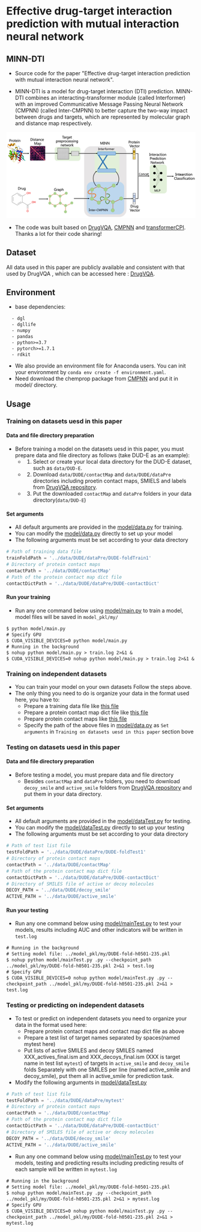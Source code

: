 # Effective drug-target interaction prediction with mutual interaction neural network

## MINN-DTI
* Source code for the paper "Effective drug-target interaction prediction with mutual interaction neural network".

* MINN-DTI is a model for drug-target interaction (DTI) prediction. MINN-DTI combines an interacting-transformer module (called Interformer) with an improved Communicative Message Passing Neural Network (CMPNN) (called Inter-CMPNN) to better capture the two-way impact between drugs and targets, which are represented by molecular graph and distance map respectively.

![MINN-DTI](image/Fig.1.jpg)
* The code was built based on [DrugVQA](https://github.com/prokia/drugVQA), [CMPNN](https://github.com/SY575/CMPNN) and [transformerCPI](https://github.com/lifanchen-simm/transformerCPI). Thanks a lot for their code sharing!

## Dataset
All data used in this paper are publicly available and consistent with that used by DrugVQA , which can be accessed here : [DrugVQA](https://github.com/prokia/drugVQA).

## Environment
* base dependencies:
```
  - dgl
  - dgllife
  - numpy
  - pandas
  - python>=3.7
  - pytorch>=1.7.1
  - rdkit
```
* We also provide an environment file for Anaconda users. You can init your environment by ```conda env create -f environment.yaml```.
* Need download the chemprop package from [CMPNN](https://github.com/SY575/CMPNN) and put it in model/ directory.

## Usage
### Training on datasets uesd in this paper
#### Data and file directory preparation
* Before training a model on the datasets uesd in this paper, you must prepare data and file directory as follows (take DUD-E as an example):
  * 1. Select or create your local data directory for the DUD-E dataset, such as `data/DUD-E`.
  * 2. Download `data/DUDE/contactMap` and `data/DUDE/dataPre` directories including proetin contact maps, SMIELS and labels from [DrugVQA repository](https://github.com/admislf/drugVQA/tree/master/data/DUDE).
  * 3. Put the downloaded `contactMap` and `dataPre` folders in your data directory(`data/DUD-E`)
#### Set arguments
* All default arguments are provided in the [model/data.py](./model/data.py) for training.
* You can modify the [model/data.py](./model/data.py) directly to set up your model
* The following arguments must be set according to your data directory
```python
# Path of training data file
trainFoldPath = '../data/DUDE/dataPre/DUDE-foldTrain1'
# Directory of protein contact maps
contactPath = '../data/DUDE/contactMap'
# Path of the protein contact map dict file
contactDictPath = '../data/DUDE/dataPre/DUDE-contactDict'
```

#### Run your training
* Run any one command below using [model/main.py](./model/main.py) to train a model, model files will be saved in `model_pkl/my/`
```shell
$ python model/main.py
# Specify GPU
$ CUDA_VISIBLE_DEVICES=0 python model/main.py
# Running in the background
$ nohup python model/main.py > train.log 2>&1 &
$ CUDA_VISIBLE_DEVICES=0 nohup python model/main.py > train.log 2>&1 &
```
### Training on independent datasets
* You can train your model on your own datasets Follow the steps above.
* The only thing you need to do is organize your data in the format used here, you have to:
  * Prepare a training data file like [this file](https://raw.githubusercontent.com/admislf/drugVQA/master/data/DUDE/dataPre/DUDE-foldTrain1)
  * Prepare a protein contact map dict file like [this file](https://github.com/admislf/drugVQA/blob/master/data/DUDE/dataPre/DUDE-contactDict)
  * Prepare protein contact maps like [this file](https://raw.githubusercontent.com/admislf/drugVQA/master/data/DUDE/contactMap/abl1_2f4jA_full)
  * Specify the path of the above files in [model/data.py](./model/data.py) as `Set arguments` in `Training on datasets uesd in this paper` section bove

### Testing on datasets uesd in this paper
#### Data and file directory preparation
* Before testing a model, you must prepare data and file directory
  * Besides `contactMap` and `dataPre` folders, you need to download `decoy_smile` and `active_smile` folders from [DrugVQA repository](https://github.com/admislf/drugVQA/tree/master/data/DUDE) and put them in your data directory.
#### Set arguments
* All default arguments are provided in the [model/dataTest.py](./model/dataTest.py) for testing.
* You can modify the [model/dataTest.py](./model/dataTest.py) directly to set up your testing
* The following arguments must be set according to your data directory
```python
# Path of test list file
testFoldPath = '../data/DUDE/dataPre/DUDE-foldTest1'
# Directory of protein contact maps
contactPath = '../data/DUDE/contactMap'
# Path of the protein contact map dict file
contactDictPath = '../data/DUDE/dataPre/DUDE-contactDict'
# Directory of SMILES file of active or decoy molecules
DECOY_PATH = '../data/DUDE/decoy_smile'
ACTIVE_PATH = '../data/DUDE/active_smile'
```
#### Run your testing
* Run any one command below using [model/mainTest.py](./model/mainTest.py) to test your models, results including AUC and other indicators will be written in `test.log`
```shell
# Running in the background
# Setting model file: ../model_pkl/my/DUDE-fold-h0501-235.pkl 
$ nohup python model/mainTest.py .py --checkpoint_path ../model_pkl/my/DUDE-fold-h0501-235.pkl 2>&1 > test.log
# Specify GPU
$ CUDA_VISIBLE_DEVICES=0 nohup python model/mainTest.py .py --checkpoint_path ../model_pkl/my/DUDE-fold-h0501-235.pkl 2>&1 > test.log
```
### Testing or predicting on independent datasets
* To test or predict on independent datasets you need to organize your data in the format used here:
   * Prepare protein contact maps and contact map dict file as above
   * Prepare a test list of target names separated by spaces(named mytest here)
   * Put lists of active SMILES and decoy SMILES named XXX_actives_final.ism and XXX_decoys_final.ism (XXX is target name in test list `mytest`) of targets in `active_smile` and `decoy_smile` folds Separately with one SMILES per line (named active_smile and decoy_smile), put them all in active_smile for prediction task.
* Modify the following arguments in [model/dataTest.py](./model/dataTest.py)
```python
# Path of test list file
testFoldPath = '../data/DUDE/dataPre/mytest'
# Directory of protein contact maps
contactPath = '../data/DUDE/contactMap'
# Path of the protein contact map dict file
contactDictPath = '../data/DUDE/dataPre/DUDE-contactDict'
# Directory of SMILES file of active or decoy molecules
DECOY_PATH = '../data/DUDE/decoy_smile'
ACTIVE_PATH = '../data/DUDE/active_smile'
```
* Run any one command below using [model/mainTest.py](./model/mainTest.py) to test your models, testing and predicting results including predicting results of each sample will be written in `mytest.log`
```shell
# Running in the background
# Setting model file: ../model_pkl/my/DUDE-fold-h0501-235.pkl 
$ nohup python model/mainTest.py .py --checkpoint_path ../model_pkl/my/DUDE-fold-h0501-235.pkl 2>&1 > mytest.log
# Specify GPU
$ CUDA_VISIBLE_DEVICES=0 nohup python model/mainTest.py .py --checkpoint_path ../model_pkl/my/DUDE-fold-h0501-235.pkl 2>&1 > mytest.log
```
